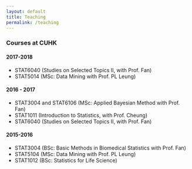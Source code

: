 ```yaml
---
layout: default
title: Teaching
permalink: /teaching
---
```


### Courses at CUHK

#### 2017-2018

- STAT6040 (Studies on Selected Topics II, with Prof. Fan)
- STAT5014 (MSc: Data Mining with Prof. PL Leung)

#### 2016 - 2017

- STAT3004 and STAT6106 (MSc: Applied Bayesian Method with Prof. Fan)
- STAT1011 (Introduction to Statistics, with Prof. Cheung)
- STAT6040 (Studies on Selected Topics II, with Prof. Fan)

#### 2015-2016

- STAT3004 (BSc: Basic Methods in Biomedical Statistics with Prof. Fan)
- STAT5104 (MSc: Data Mining with Prof. PL Leung)
- STAT1012 (BSc: Statistics for Life Science)
